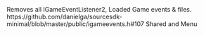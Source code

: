 <function name="Reset" parent="IGameEventManager2" type="classfunc">
	<description>Removes all <page>IGameEventListener2</page>, Loaded Game events & files.</description>
	<source>https://github.com/danielga/sourcesdk-minimal/blob/master/public/igameevents.h#107</source>
	<realm>Shared and Menu</realm>
</function>